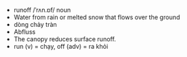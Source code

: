 
- runoff	/ˈrʌn.ɒf/	noun	
- Water from rain or melted snow that flows over the ground	
- dòng chảy tràn	
- Abfluss	
- The canopy reduces surface runoff.	
- run (v) = chạy, off (adv) = ra khỏi